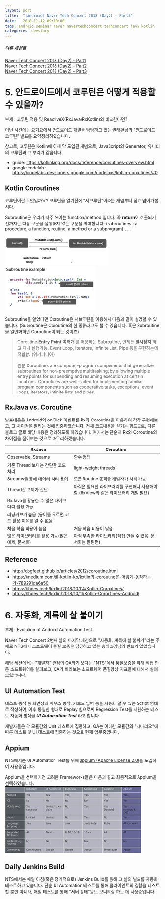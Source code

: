 ```yaml
---
layout: post
title:  "[Android] Naver Tech Concert 2018 (Day2) - Part3"
date:   2018-11-12 09:00:00
tags: android seminar naver navertechconcert techconcert java kotlin
categories: devstory
---
```

##### 다른 세션들
[Naver Tech Concert 2018 (Day2) - Part1](/devstory/2018/11/12/Naver-Tech-Concert-Part1/) <br/>
[Naver Tech Concert 2018 (Day2) - Part2](/devstory/2018/11/12/Naver-Tech-Concert-Part2/) <br/>
[Naver Tech Concert 2018 (Day2) - Part3](/devstory/2018/11/12/Naver-Tech-Concert-Part3/) <br/>

# 5. 안드로이드에서 코루틴은 어떻게 적용할 수 있을까?
부제 : 코루틴 적용 및 ReactiveX(RxJava/RxKotlin)와 비교한다면?

이번 시간에는 요기요에서 안드로이드 개발을 담당하고 있는 권태환님의 "안드로이드 코루틴" 발표를 요약정리하였습니다.

참고로, 코루틴은 Kotlin에 이제 막 도입된 개념으로, JavaScript의 Generator, 유니티의 코루틴과 그 뿌리가 같습니다.

- guide: https://kotlinlang.org/docs/reference/coroutines-overview.html
- google codelab : https://codelabs.developers.google.com/codelabs/kotlin-coroutines/#0


## Kotlin Coroutines


코루틴이란 무엇일까요? 코루틴을 알기전에 "서브루틴"이라는 개념부터 짚고 넘어가봅시다.

Subroutine은 우리가 자주 쓰이는 function/method 입니다. 즉 **return**이 호출되기 전까지는 다음 구문을 실행하지 않는 구문을 의미합니다.
(subroutines : a procedure, a function, routine, a method or a subprogram)
, ...

![1.png](/static/assets/img/posts/navertechconcert18/3-1.png)
![1.png](/static/assets/img/posts/navertechconcert18/3-2.png)


Subroutine을 알았다면 Coroutine은 서브루틴을 이용해서 다음과 같이 설명할 수 있습니다. (Subroutine은 Coroutine의 한 종류라고도 볼 수 있습니다. 혹은 Subroutine을 일반화하면 Coroutine이 되는 것이죠)

> Coroutine
> **Entry Point 여러개** 를 허용하는 Subroutine, 언제든 **일시정지** 하고 다시 실행가능. Event Loop, Iterators, Infinite List, Pipe 등을 구현하는데 적합함. (위키피디아)
> <br/> <br/>
> 원문
> Coroutines are computer-program components that generalize subroutines for non-preemptive multitasking, by allowing multiple entry points for suspending and resuming execution at certain locations. Coroutines are well-suited for implementing familiar program components such as cooperative tasks, exceptions, event loops, iterators, infinite lists and pipes.


## RxJava vs. Coroutine
발표내용은 Android의 onClick 이벤트를 Rx와 Coroutine을 이용하여 각각 구현해보고, 그 차이점을 알리는 것에 집중하였습니다. 전체 코드내용을 싣기는 힘드므로, 다른 블로그 글로 해당 내용은 정리하도록 하겠습니다. 여기서는 단순히 Rx와 Coroutine의 차이점을 짚어보는 것으로 마무리하겠습니다.

| RxJava | Coroutine |
| -------- | ------------- |
| Observable, Streams | 함수 형태 |
| 기존 Thread 보다는 간단한 코드 처리 | light-weight threads |
| Streams을 통해 데이터 처리 용이 | 모든 Routine 동작을 개발자가 처리 가능 |
| Thread간 교체가 간단 | 아직은 필요한 라이브러리를 구현해서 사용해야함 (RxView와 같은 라이브러리 개발 필요) |
| RxJava를 활용한 수 많은 라이브러리 활용 가능 | |
| 러닝커브가 높음 (용어를 모르면 코드 활용 이유를 알 수 없음 | |
| 처음 학습 비용이 높음 | 처음 학습 비용이 낮음 |
| 많은 라이브러리를 활용 가능(많은 예제, 문서화) | 아직 부족한 라이브러리(직접 만들 수 있음. 문서화는 잘된편) |




## Reference
- http://dogfeet.github.io/articles/2012/coroutine.html
- https://medium.com/til-kotlin-ko/kotlin의-coroutine은-어떻게-동작하는가-789291da6a50
- https://thdev.tech/kotlin/2018/10/04/Kotlin-Coroutines/
- https://thdev.tech/kotlin/2018/10/11/Kotlin-Coroutines-Android/




# 6. 자동화, 계륵에 살 붙이기
부제 : Evolution of Android Automation Test

Naver Tech Concert 2번째 날의 마지막 세션으로 "자동화, 계륵에 살 붙이기"라는 주제로 NTS에서 소프트웨어 품질 보증을 담당하고 있는 송의초경님의 발표가 있었습니다.

해당 세션에서는 "개발자" 관점의 QA라기 보다는 "NTS"에서 품질보증을 위해 직접 만든 소프트웨어를 살펴보고, QA가 바라보는 소프트웨어 품질향상 지표들에 대해서 살펴보았습니다.


## UI Automation Test
테스트 동작 중 화면상의 마우스 동작, 키보드 입력 등을 자동화 할 수 있는 Script 형태로 작성하여, 이후 동일한 형태로 Replay 함으로써 Regression Test를 지원하는 테스트 자동화 방식을 ***UI Automation Test*** 라고 합니다. 

개발자들은 각 모듈간의 Unit 테스트에 집중하고, QA는 이러한 모듈간의 "시나리오"에 따른 테스트 및 UI 테스트에 집중하는 것으로 현재 업무중입니다.


## Appium
NTS에서는 UI Automation Test를 위해 [appium (Apache License 2.0)](http://appium.io/)을 도입하여 사용중입니다. 

Appium을 선택하기전 고려한 Frameworks들은 다음과 같고 최종적으로 Appium을 선택하였습니다.
![3.png](/static/assets/img/posts/navertechconcert18/3-3.png)


## Daily Jenkins Build
NTS에서는 매일 아침(혹은 정기적으로) Jenkins Build를 통해 그 날의 빌드를 자동화 테스트하고 있습니다. 단순 UI Automation 테스트를 통해 클라이언트의 결함을 테스트할 뿐만 아니라, 매일 테스트를 통해 "서버 상태"등도 모니터링 하는 데 사용중입니다.
